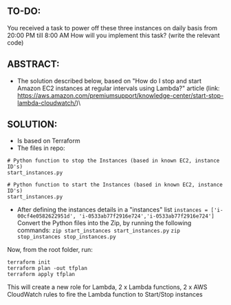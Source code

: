 ## TO-DO:
You received a task to power off these three instances on daily basis from 20:00 PM till 8:00 AM
How will you implement this task? (write the relevant code)

## ABSTRACT:
- The solution described below, based on "How do I stop and start Amazon EC2 instances at regular intervals using Lambda?" article (link: https://aws.amazon.com/premiumsupport/knowledge-center/start-stop-lambda-cloudwatch/)\

## SOLUTION:
- Is based on Terraform
- The files in repo:

```
# Python function to stop the Instances (based in known EC2, instance ID's)
start_instances.py
```
```
# Python function to start the Instances (based in known EC2, instance ID's)
start_instances.py
```
- After defining the instances details in a "instances" list ```instances = ['i-00cf4e0582622951d', 'i-0533ab77f2916e724','i-0533ab77f2916e724']```
  Convert the Python files into the Zip, by running the following commands:
  ```zip start_instances start_instances.py```
  ```zip stop_instances stop_instances.py```
  
  
Now, from the root folder, run:
```
terraform init
terraform plan -out tfplan
terraform apply tfplan
```

This will create a new role for Lambda, 2 x Lambda functions, 2 x AWS CloudWatch rules to fire the Lambda function to Start/Stop instances
